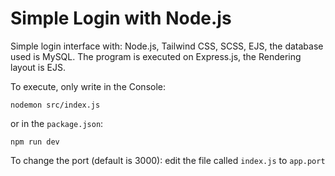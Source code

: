 # Simple Login with Node.js
Simple login interface with: Node.js, Tailwind CSS, SCSS, EJS, the database used is MySQL.
The program is executed on Express.js, the Rendering layout is EJS.

To execute, only write in the Console:

```
nodemon src/index.js
```
or in the `package.json`:
```
npm run dev
```

To change the port (default is 3000): edit the file called `index.js` to `app.port`
